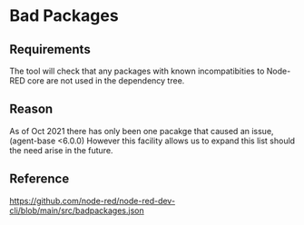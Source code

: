 
# Bad Packages 

## Requirements
The tool will check that any packages with known incompatibities to Node-RED core are not used in the dependency tree.

## Reason
As of Oct 2021 there has only been one pacakge that caused an issue, (agent-base <6.0.0) However this facility allows us to expand this list should the need arise in the future.

## Reference
https://github.com/node-red/node-red-dev-cli/blob/main/src/badpackages.json
